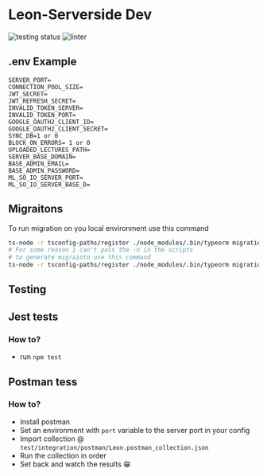 # Leon-Serverside Dev
![testing status](http://github.com/Leon-OnlineLearning/Leon-Serverside/actions/workflows/testing.yml/badge.svg) ![linter](https://img.shields.io/badge/Linter-prettier-blue)
## .env Example
```
SERVER_PORT=
CONNECTION_POOL_SIZE=
JWT_SECRET=
JWT_REFRESH_SECRET=
INVALID_TOKEN_SERVER=
INVALID_TOKEN_PORT=
GOOGLE_OAUTH2_CLIENT_ID=
GOOGLE_OAUTH2_CLIENT_SECRET=
SYNC_DB=1 or 0
BLOCK_ON_ERRORS= 1 or 0
UPLOADED_LECTURES_PATH=
SERVER_BASE_DOMAIN=
BASE_ADMIN_EMAIL=
BASE_ADMIN_PASSWORD=
ML_SO_IO_SERVER_PORT=
ML_SO_IO_SERVER_BASE_D=
```

## Migraitons
To run migration on you local environment use this command
```bash
ts-node -r tsconfig-paths/register ./node_modules/.bin/typeorm migration:run
# For some reason i can't pass the -n in the scripts
# to generate migraiotn use this command
ts-node -r tsconfig-paths/register ./node_modules/.bin/typeorm migration:generate -n $MIGRATION_NAME
```

## Testing
## Jest tests
### How to?
- run `npm test`
## Postman tess
### How to?
- Install postman
- Set an environment with `port` variable to the server port in your config
- Import collection @ `test/integration/postman/Leon.postman_collection.json`
- Run the collection in order
- Set back and watch the results 😁
